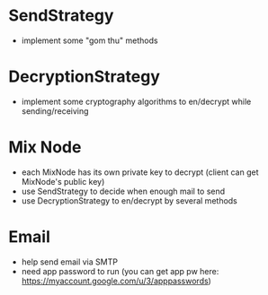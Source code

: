 # SendStrategy
- implement some "gom thu" methods 

# DecryptionStrategy
- implement some cryptography algorithms to en/decrypt while sending/receiving

# Mix Node
- each MixNode has its own private key to decrypt (client can get MixNode's public key)
- use SendStrategy to decide when enough mail to send
- use DecryptionStrategy to en/decrypt by several methods

# Email
- help send email via SMTP
- need app password to run (you can get app pw here: https://myaccount.google.com/u/3/apppasswords)